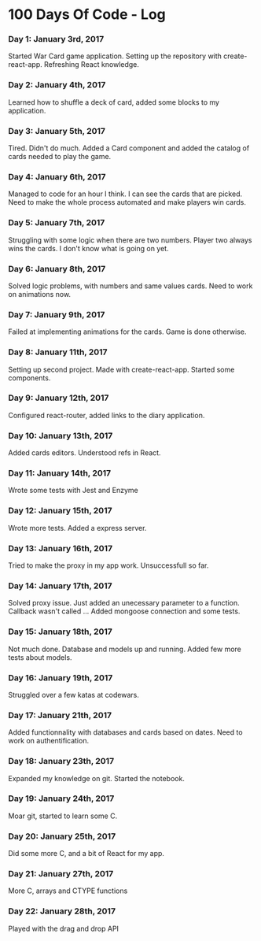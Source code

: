 # 100 Days Of Code - Log

### Day 1: January 3rd, 2017
Started War Card game application. Setting up the repository with create-react-app. Refreshing React knowledge.

### Day 2: January 4th, 2017
Learned how to shuffle a deck of card, added some blocks to my application.

### Day 3: January 5th, 2017
Tired. Didn't do much. Added a Card component and added the catalog of cards needed to play the game.

### Day 4: January 6th, 2017
Managed to code for an hour I think. I can see the cards that are picked. Need to make the whole process automated and make players win cards.

### Day 5: January 7th, 2017
Struggling with some logic when there are two numbers. Player two always wins the cards. I don't know what is going on yet.

### Day 6: January 8th, 2017
Solved logic problems, with numbers and same values cards. Need to work on animations now.

### Day 7: January 9th, 2017
Failed at implementing animations for the cards. Game is done otherwise.

### Day 8: January 11th, 2017
Setting up second project. Made with create-react-app. Started some components.

### Day 9: January 12th, 2017
Configured react-router, added links to the diary application.

### Day 10: January 13th, 2017
Added cards editors. Understood refs in React.

### Day 11: January 14th, 2017
Wrote some tests with Jest and Enzyme

### Day 12: January 15th, 2017
Wrote more tests. Added a express server.

### Day 13: January 16th, 2017
Tried to make the proxy in my app work. Unsuccessfull so far.

### Day 14: January 17th, 2017
Solved proxy issue. Just added an unecessary parameter to a function. Callback wasn't called ...
Added mongoose connection and some tests.

### Day 15: January 18th, 2017
Not much done. Database and models up and running. Added few more tests about models.

### Day 16: January 19th, 2017
Struggled over a few katas at codewars.

### Day 17: January 21th, 2017
Added functionnality with databases and cards based on dates. Need to work on authentification.

### Day 18: January 23th, 2017
Expanded my knowledge on git. Started the notebook.

### Day 19: January 24th, 2017
Moar git, started to learn some C.

### Day 20: January 25th, 2017
Did some more C, and a bit of React for my app.

### Day 21: January 27th, 2017
More C, arrays and CTYPE functions

### Day 22: January 28th, 2017
Played with the drag and drop API
